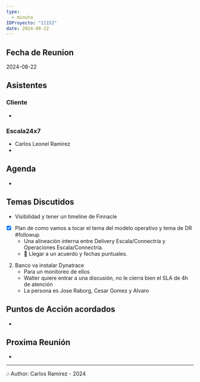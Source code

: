 ```yaml
---
type:
  - minuta
IDProyecto: "11152"
date: 2024-08-22
---
```

## Fecha de Reunion
2024-08-22

## Asistentes

### Cliente
* 
### Escala24x7
- Carlos Leonel Ramírez
-  

## Agenda
* 
## Temas Discutidos
*  Visibilidad y tener un timeline de Finnacle

- [x] Plan de como vamos a tocar el tema del modelo operativo  y tema de DR #followup
	- Una alineación interna entre Delivery Escala/Connectria y Operaciones Escala/Connectria.
	- 🚩 Llegar a un acuerdo y fechas puntuales.

2. Banco va instalar Dynatrace
	- Para un monitoreo de ellos
	- Walter quiere entrar a una discusión, no le cierra bien el SLA de 4h de atención
	- La persona es Jose Raborg, Cesar Gomez y Alvaro



## Puntos de Acción acordados
- 

## Proxima Reunión
*   

---
🎶
Author: Carlos Ramírez - 2024

